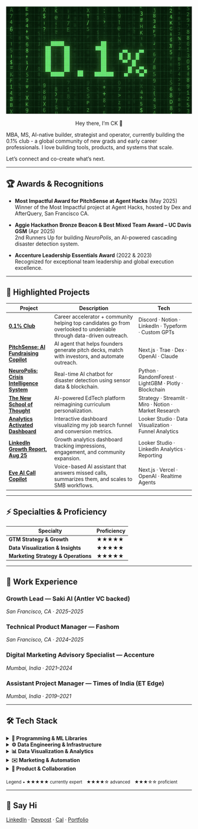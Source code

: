 <p align="center">
  <img src="Banner01.png" alt="Banner" />
</p>

<p align="center">
Hey there, I’m CK 👋

MBA, MS, AI-native builder, strategist and operator, currently building the 0.1% club - a global community of new grads and early career professionals. I love building tools, products, and systems that scale.

Let’s connect and co-create what’s next.
</p>

---

## 🏆 Awards & Recognitions

- **Most Impactful Award for PitchSense at Agent Hacks** (May 2025)  
  Winner of the Most Impactful project at Agent Hacks, hosted by Dex and AfterQuery, San Francisco CA.

- **Aggie Hackathon Bronze Beacon & Best Mixed Team Award – UC Davis GSM** (Apr 2025)  
  2nd Runners Up for building *NeuroPolis*, an AI-powered cascading disaster detection system.

- **Accenture Leadership Essentials Award** (2022 & 2023)  
  Recognized for exceptional team leadership and global execution excellence.

___

## 🚀 Highlighted Projects


| Project                                                                                         | Description                                                                                                             | Tech                                                     |
|-------------------------------------------------------------------------------------------------|-------------------------------------------------------------------------------------------------------------------------|----------------------------------------------------------|
| [**0.1% Club**](https://bit.ly/point-one-percent-club)                                          | Career accelerator + community helping top candidates go from overlooked to undeniable through data-driven outreach.    | Discord · Notion · LinkedIn · Typeform · Custom GPTs     |
| [**PitchSense: AI Fundraising Copilot**](https://github.com/ckkhot/pitchsense)                 | AI agent that helps founders generate pitch decks, match with investors, and automate outreach.                         | Next.js · Trae · Dex · OpenAI · Claude                   |
| [**NeuroPolis: Crisis Intelligence System**](https://github.com/ckkhot/NeuroPolis)             | Real-time AI chatbot for disaster detection using sensor data & blockchain.                                             | Python · RandomForest · LightGBM · Plotly · Blockchain   |
| [**The New School of Thought**](https://v0-new-school-landing.vercel.app/)                      | AI-powered EdTech platform reimagining curriculum personalization.                                                      | Strategy · Streamlit · Miro · Notion · Market Research   |
| [**Analytics Activated Dashboard**](https://lookerstudio.google.com/u/0/reporting/6a055229-f614-487e-ba2c-40158f543018/page/X8XSF) | Interactive dashboard visualizing my job search funnel and conversion metrics.                                          | Looker Studio · Data Visualization · Funnel Analytics    |
| [**LinkedIn Growth Report, Aug 25**](https://lookerstudio.google.com/u/0/reporting/4f5be770-12ce-42c0-a255-941e09f96b75/page/SCuUF) | Growth analytics dashboard tracking impressions, engagement, and community expansion.                                   | Looker Studio · LinkedIn Analytics · Reporting           |
| [**Eve AI Call Copilot**](https://geteve.vercel.app/)                                         | Voice-based AI assistant that answers missed calls, summarizes them, and scales to SMB workflows.                       | Next.js · Vercel · OpenAI · Realtime Agents              |

---

## ⚡ Specialties & Proficiency

| Specialty                               | Proficiency |
| --------------------------------------- | ----------- |
| **GTM Strategy & Growth**               | ★★★★★       |
| **Data Visualization & Insights**       | ★★★★★       |
| **Marketing Strategy & Operations**     | ★★★★★       |

---

## 💼 Work Experience

### Growth Lead — Saki AI (Antler VC backed)  
*San Francisco, CA · 2025–2025* 

### Technical Product Manager — Fashom   
*San Francisco, CA · 2024–2025*  

### Digital Marketing Advisory Specialist — Accenture 
*Mumbai, India · 2021–2024*  

### Assistant Project Manager — Times of India (ET Edge) 
*Mumbai, India · 2019–2021*  

---

## 🛠️ Tech Stack

<details>
  <summary><strong>🧩 Programming & ML Libraries</strong></summary>

| Tool | Notes |
|------|-------|
| Python&nbsp;🐍 | ★★★★★ – daily driver |
| SQL | ★★★★☆ |
| XGBoost | ★★★★☆ |
| HuggingFace 🤗 | ★★★☆☆ |
| Pandas • scikit-learn | ★★★★★ |

</details>

<details>
  <summary><strong>⚙️ Data Engineering & Infrastructure</strong></summary>

| Tool | Notes |
|------|-------|
| Apache Spark | ★★★★☆ – ETL & streaming |
| Kafka | ★★★★☆ |
| AWS | ★★★★☆ – S3, Lambda, ECS |
| Git | ★★★★★ |

</details>

<details>
  <summary><strong>📊 Data Visualization & Analytics</strong></summary>

| Tool | Notes |
|------|-------|
| Tableau | ★★★★★ – dashboards & story points |
| Looker | ★★★★★ |
| Streamlit | ★★★★☆ – rapid ML demos |

</details>

<details>
  <summary><strong>✉️ Marketing & Automation</strong></summary>

| Tool | Notes |
|------|-------|
| Salesforce MC | ★★★★★ – omnichannel journeys |
| Adobe AEM | ★★★★★ – component authoring |
| Workfront | ★★★★★ |
| Optimizely | ★★★★★ – A/B tests |
| HubSpot • Marketo • Sprinklr | ★★★★★ |

</details>

<details>
  <summary><strong>🤝 Product & Collaboration</strong></summary>

| Tool | Notes |
|------|-------|
| JIRA | ★★★★★ – agile rituals |
| Smartsheet | ★★★★☆ |
| Asana | ★★★★☆ |
| PowerBI | ★★★★☆ – visualization |

</details>

<sub>Legend • ★★★★★ currently expert ★★★★☆ advanced ★★★☆☆ proficient</sub>


---

## 👋 Say Hi

[LinkedIn](https://www.linkedin.com/in/chaitanyakhot/) · [Devpost](https://devpost.com/software/pitchsense) · [Cal](https://cal.com/chaitanya-khot-3tnfrd/15min) · [Portfolio](https://ck-growth.vercel.app/) 


